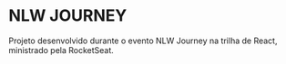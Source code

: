 # NLW JOURNEY

Projeto desenvolvido durante o evento NLW Journey na trilha de React, ministrado pela RocketSeat.
